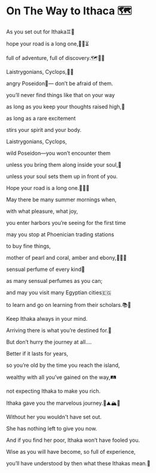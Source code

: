 # On The Way to Ithaca 🗺️

As you set out for Ithaka♊🔱

hope your road is a long one,🙏🏻⏳

full of adventure, full of discovery.🗺️🗿🌋

Laistrygonians, Cyclops,👹👺

angry Poseidon🔱—
don’t be afraid of them.

you’ll never find things like that on your way

as long as you keep your thoughts raised high,🎇

as long as a rare excitement

stirs your spirit and your body.

Laistrygonians, Cyclops,

wild Poseidon—you won’t encounter them

unless you bring them along inside your soul,👤

unless your soul sets them up in front of you.


Hope your road is a long one.🙏🏻🛶

May there be many summer mornings when,

with what pleasure, what joy,

you enter harbors you’re seeing for the first time

may you stop at Phoenician trading stations

to buy fine things,

mother of pearl and coral, amber and ebony,💎🔹💠

sensual perfume of every kind🫙

as many sensual perfumes as you can;

and may you visit many Egyptian cities🇪🇬

to learn and go on learning from their scholars.📚📖


Keep Ithaka always in your mind.

Arriving there is what you’re destined for.🗾

But don’t hurry the journey at all....

Better if it lasts for years,

so you’re old by the time you reach the island,

wealthy with all you’ve gained on the way,🛤️

not expecting Ithaka to make you rich.


Ithaka gave you the marvelous journey.🗿⛰️🏔️🛶

Without her you wouldn't have set out.

She has nothing left to give you now.


And if you find her poor, Ithaka won’t have fooled you.

Wise as you will have become, so full of experience,

you’ll have understood by then what these Ithakas mean.💛